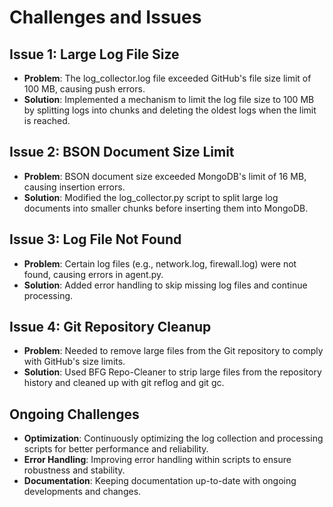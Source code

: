 # Challenges and Issues

## Issue 1: Large Log File Size
- **Problem**: The log_collector.log file exceeded GitHub's file size limit of 100 MB, causing push errors.
- **Solution**: Implemented a mechanism to limit the log file size to 100 MB by splitting logs into chunks and deleting the oldest logs when the limit is reached.

## Issue 2: BSON Document Size Limit
- **Problem**: BSON document size exceeded MongoDB's limit of 16 MB, causing insertion errors.
- **Solution**: Modified the log_collector.py script to split large log documents into smaller chunks before inserting them into MongoDB.

## Issue 3: Log File Not Found
- **Problem**: Certain log files (e.g., network.log, firewall.log) were not found, causing errors in agent.py.
- **Solution**: Added error handling to skip missing log files and continue processing.

## Issue 4: Git Repository Cleanup
- **Problem**: Needed to remove large files from the Git repository to comply with GitHub's size limits.
- **Solution**: Used BFG Repo-Cleaner to strip large files from the repository history and cleaned up with git reflog and git gc.

## Ongoing Challenges
- **Optimization**: Continuously optimizing the log collection and processing scripts for better performance and reliability.
- **Error Handling**: Improving error handling within scripts to ensure robustness and stability.
- **Documentation**: Keeping documentation up-to-date with ongoing developments and changes.
